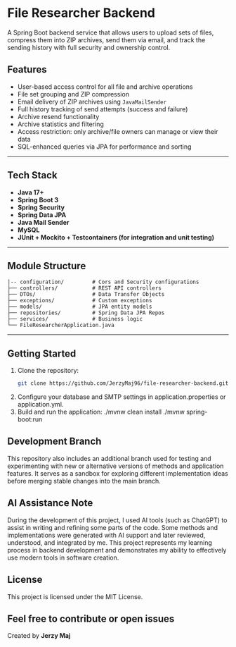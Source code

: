 # File Researcher Backend

A Spring Boot backend service that allows users to upload sets of files, compress them into ZIP archives, send them via email, and track the sending history with full security and ownership control.

## Features

- User-based access control for all file and archive operations
- File set grouping and ZIP compression
- Email delivery of ZIP archives using `JavaMailSender`
- Full history tracking of send attempts (success and failure)
- Archive resend functionality
- Archive statistics and filtering
- Access restriction: only archive/file owners can manage or view their data
- SQL-enhanced queries via JPA for performance and sorting

---

## Tech Stack

- **Java 17+**
- **Spring Boot 3**
- **Spring Security**
- **Spring Data JPA**
- **Java Mail Sender**
- **MySQL**
- **JUnit + Mockito + Testcontainers (for integration and unit testing)**

---

## Module Structure

```text
|-- configuration/         # Cors and Security configurations
├── controllers/           # REST API controllers
├── DTOs/                  # Data Transfer Objects
├── exceptions/            # Custom exceptions
├── models/                # JPA entity models
├── repositories/          # Spring Data JPA Repos
├── services/              # Business logic
└── FileResearcherApplication.java
```

---

## Getting Started

1. Clone the repository:
   ```bash
   git clone https://github.com/JerzyMaj96/file-researcher-backend.git
2. Configure your database and SMTP settings in application.properties or application.yml.
3. Build and run the application:
./mvnw clean install
./mvnw spring-boot:run

## Development Branch
This repository also includes an additional branch used for testing and experimenting with new or alternative versions of methods and application features.
It serves as a sandbox for exploring different implementation ideas before merging stable changes into the main branch.

## AI Assistance Note
During the development of this project, I used AI tools (such as ChatGPT) to assist in writing and refining some parts of the code.
Some methods and implementations were generated with AI support and later reviewed, understood, and integrated by me.
This project represents my learning process in backend development and demonstrates my ability to effectively use modern tools in software creation.

## License

This project is licensed under the MIT License.


 Feel free to contribute or open issues  
--- 
 Created by  **Jerzy Maj**
